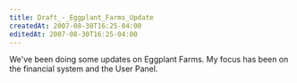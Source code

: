 ```yaml
---
title: Draft_-_Eggplant_Farms_Update
createdAt: 2007-08-30T16:25-04:00
editedAt: 2007-08-30T16:25-04:00
---
```


We've been doing some updates on Eggplant Farms. My focus has been on the financial system and the User Panel.

